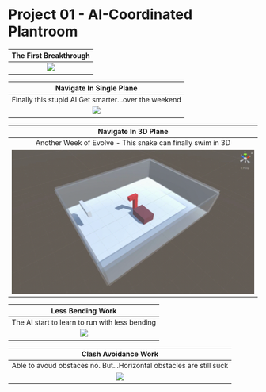  # Project 01 - AI-Coordinated Plantroom

| The First Breakthrough |
| :------------------: |
|![](GIF/01-The_First_Breakthrough.gif)|


| Navigate In Single Plane |
| :------------------: | 
| Finally this stupid AI Get smarter...over the weekend |
|![](GIF/02-Navigate_In_Single_Plane.gif)|

| Navigate In 3D Plane |
| :------------------: | 
| Another Week of Evolve - This snake can finally swim in 3D |
|![](GIF/03-Navigate_in_3D_plane.gif)|

| Less Bending Work |
| :------------------: | 
| The AI start to learn to run with less bending|
|![](GIF/04-Less_Bending_Work.gif)|

| Clash Avoidance Work |
| :------------------: | 
| Able to avoud obstaces no. But...Horizontal obstacles are still suck|
|![](GIF/05-Clash_Avoidance_Work.gif)|

